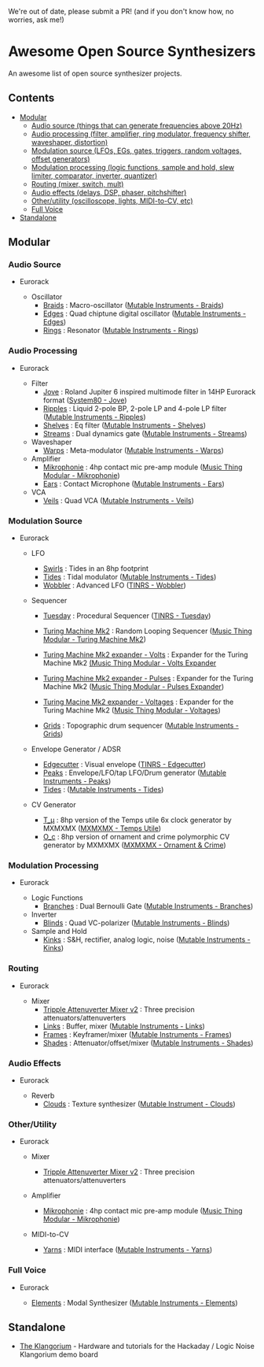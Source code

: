 We're out of date, please submit a PR! (and if you don't know how, no worries, ask me!)

# Awesome Open Source Synthesizers

An awesome list of open source synthesizer projects.

## Contents

- [Modular](#modular)
  - [Audio source (things that can generate frequencies above 20Hz)](#audio-source)
  - [Audio processing (filter, amplifier, ring modulator, frequency shifter, waveshaper, distortion)](#audio-processing)
  - [Modulation source (LFOs, EGs, gates, triggers, random voltages, offset generators)](#modulation-source)
  - [Modulation processing (logic functions, sample and hold, slew limiter, comparator, inverter, quantizer)](#modulation-processing)
  - [Routing (mixer, switch, mult)](#routing)
  - [Audio effects (delays, DSP, phaser, pitchshifter)](#audio-effects)
  - [Other/utility (oscilloscope, lights, MIDI-to-CV, etc)](#otherutility)
  - [Full Voice](#full-voice)
- [Standalone](#standalone)


## Modular

### Audio Source
  - Eurorack

    - Oscillator
      - [Braids](https://github.com/pichenettes/eurorack/tree/master/braids) : Macro-oscillator ([Mutable Instruments - Braids](https://mutable-instruments.net/modules/braids/))
      - [Edges](https://github.com/pichenettes/eurorack/tree/master/edges) : Quad chiptune digital oscillator ([Mutable Instruments - Edges](https://mutable-instruments.net/modules/edges/))
      - [Rings](https://github.com/pichenettes/eurorack/tree/master/rings) : Resonator ([Mutable Instruments - Rings](https://mutable-instruments.net/modules/rings/))

### Audio Processing

- Eurorack

  - Filter
    - [Jove](https://github.com/minisystem/JOVE) : Roland Jupiter 6 inspired multimode filter in 14HP Eurorack format ([System80 - Jove](http://system80.net/product/jove/))
    - [Ripples](https://github.com/pichenettes/eurorack/tree/master/ripples/hardware_design) : Liquid 2-pole BP, 2-pole LP and 4-pole LP filter ([Mutable Instruments - Ripples](https://mutable-instruments.net/modules/ripples/))
    - [Shelves](https://github.com/pichenettes/eurorack/tree/master/shelves/hardware_design) : Eq filter ([Mutable Instruments - Shelves](https://mutable-instruments.net/modules/shelves/))
    - [Streams](https://github.com/pichenettes/eurorack/tree/master/streams) : Dual dynamics gate ([Mutable Instruments - Streams](https://mutable-instruments.net/modules/streams/))
  - Waveshaper
    - [Warps](https://github.com/pichenettes/eurorack/tree/master/warps) : Meta-modulator ([Mutable Instruments - Warps](https://mutable-instruments.net/modules/warps/))
  - Amplifier
      - [Mikrophonie](https://github.com/TomWhitwell/Mikrophonie) : 4hp contact mic pre-amp module ([Music Thing Modular - Mikrophonie](http://www.musicthing.co.uk/pages/mikrophonie.html))
      - [Ears](https://github.com/pichenettes/eurorack/tree/master/ears/hardware_design) : Contact Microphone ([Mutable Instruments - Ears](https://mutable-instruments.net/modules/ears/))
  - VCA
    - [Veils](https://github.com/pichenettes/eurorack/tree/master/veils/hardware_design) : Quad VCA ([Mutable Instruments - Veils](https://mutable-instruments.net/modules/veils/))

### Modulation Source

- Eurorack
  - LFO
    - [Swirls](https://github.com/ElectricMist/Swirls) : Tides in an 8hp footprint
    - [Tides](https://github.com/pichenettes/eurorack/tree/master/tides) : Tidal modulator ([Mutable Instruments - Tides](https://mutable-instruments.net/modules/tides/))
    - [Wobbler](https://github.com/ThisIsNotRocketScience/Eurorack-Modules/tree/master/Production) : Advanced LFO ([TINRS - Wobbler](http://www2.thisisnotrocketscience.nl/eurorack/wobbler/))

  - Sequencer
    - [Tuesday](https://github.com/ThisIsNotRocketScience/Eurorack-Modules/tree/master/Production) : Procedural Sequencer ([TINRS - Tuesday](http://www2.thisisnotrocketscience.nl/eurorack/tuesday/))

    - [Turing Machine Mk2](https://github.com/TomWhitwell/TuringMachine) : Random Looping Sequencer ([Music Thing Modular - Turing Machine Mk2](http://musicthing.co.uk/pages/turing.html))
    - [Turing Machine Mk2 expander - Volts](https://github.com/TomWhitwell/Volts) : Expander for the Turing Machine Mk2 [(Music Thing Modular - Volts Expander](http://musicthing.co.uk/pages/volts.html)
    - [Turing Machine Mk2 expander - Pulses](https://github.com/TomWhitwell/Turing-Pulse-Expander) : Expander for the Turing Machine Mk2 ([Music Thing Modular - Pulses Expander](http://musicthing.co.uk/pages/pulses.html))
    - [Turing Macine Mk2 expander - Voltages](https://github.com/TomWhitwell/Voltages-Expander) : Expander for the Turing Machine Mk2 ([Music Thing Modular - Voltages](http://musicthing.co.uk/pages/voltages.html))
    - [Grids](https://github.com/pichenettes/eurorack/tree/master/grids) : Topographic drum sequencer ([Mutable Instruments - Grids](https://mutable-instruments.net/modules/grids/))

  - Envelope Generator / ADSR
    - [Edgecutter](https://github.com/ThisIsNotRocketScience/Eurorack-Modules/tree/master/Production) : Visual envelope ([TINRS - Edgecutter](http://www2.thisisnotrocketscience.nl/eurorack/edgecutter/))
    - [Peaks](https://github.com/pichenettes/eurorack/tree/master/peaks) : Envelope/LFO/tap LFO/Drum generator ([Mutable Instruments - Peaks](https://mutable-instruments.net/modules/peaks/))
    - [Tides](https://github.com/pichenettes/eurorack/tree/master/tides) : ([Mutable Instruments - Tides](https://mutable-instruments.net/modules/tides/))

  - CV Generator
    - [T_μ](https://github.com/jakplugg/T_u) : 8hp version of the Temps utile 6x clock generator by MXMXMX ([MXMXMX - Temps Utile](https://github.com/mxmxmx/temps_utile-/wiki/Temps-Utile))
    - [O_c](https://github.com/jakplugg/uO_c) : 8hp version of ornament and crime polymorphic CV generator by MXMXMX ([MXMXMX - Ornament & Crime](http://ornament-and-cri.me/))


### Modulation Processing
- Eurorack

  - Logic Functions
    - [Branches](https://github.com/pichenettes/eurorack/tree/master/branches) : Dual Bernoulli Gate ([Mutable Instruments - Branches](https://mutable-instruments.net/modules/branches/))
  - Inverter
    - [Blinds](https://github.com/pichenettes/eurorack/tree/master/blinds) : Quad VC-polarizer ([Mutable Instruments - Blinds](https://mutable-instruments.net/modules/blinds/))
  - Sample and Hold
    - [Kinks](https://github.com/pichenettes/eurorack/tree/master/kinks/hardware_design) : S&H, rectifier, analog logic, noise ([Mutable Instruments - Kinks](https://mutable-instruments.net/modules/kinks/))

### Routing
- Eurorack

  - Mixer
    - [Tripple Attenuverter Mixer v2](https://github.com/ishkabbible/Triple_Attenuverter_Mixer_v2) : Three precision attenuators/attenuverters
    - [Links](https://github.com/pichenettes/eurorack/tree/master/links/hardware_design) : Buffer, mixer ([Mutable Instruments - Links](https://mutable-instruments.net/modules/links/))
    - [Frames](https://github.com/pichenettes/eurorack/tree/master/frames) : Keyframer/mixer ([Mutable Instruments - Frames](https://mutable-instruments.net/modules/frames/))
    - [Shades](https://github.com/pichenettes/eurorack/tree/master/shades/hardware_design) : Attenuator/offset/mixer ([Mutable Instruments - Shades](https://mutable-instruments.net/modules/shades/))

### Audio Effects
- Eurorack

  - Reverb
    - [Clouds](https://github.com/pichenettes/eurorack/tree/master/clouds) : Texture synthesizer ([Mutable Instrument - Clouds](https://mutable-instruments.net/modules/clouds/))

### Other/Utility
- Eurorack

  - Mixer
    - [Tripple Attenuverter Mixer v2](https://github.com/ishkabbible/Triple_Attenuverter_Mixer_v2) : Three precision attenuators/attenuverters

  - Amplifier
    - [Mikrophonie](https://github.com/TomWhitwell/Mikrophonie) : 4hp contact mic pre-amp module ([Music Thing Modular - Mikrophonie](http://www.musicthing.co.uk/))

  - MIDI-to-CV
    - [Yarns](https://github.com/pichenettes/eurorack/tree/master/yarns) : MIDI interface ([Mutable Instruments - Yarns](https://mutable-instruments.net/modules/yarns/))

### Full Voice
- Eurorack

  - [Elements](https://github.com/pichenettes/eurorack/tree/master/elements) : Modal Synthesizer ([Mutable Instruments - Elements](https://mutable-instruments.net/modules/elements/))

## Standalone
- [The Klangorium](https://github.com/hexagon5un/klangorium) - Hardware and tutorials for the Hackaday / Logic Noise Klangorium demo board
